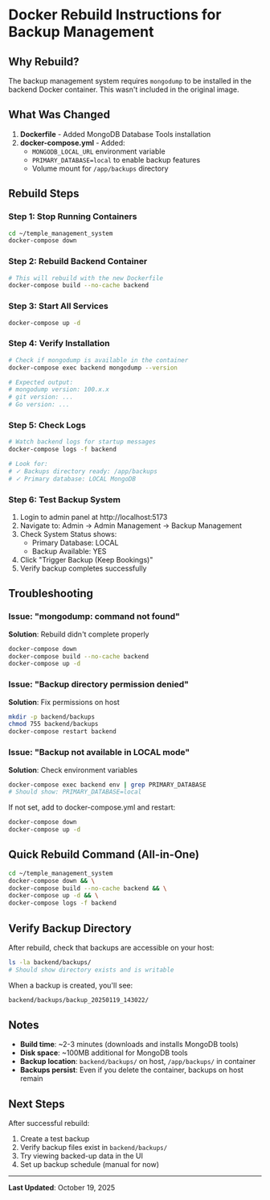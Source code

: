 # Docker Rebuild Instructions for Backup Management

## Why Rebuild?

The backup management system requires `mongodump` to be installed in the backend Docker container. This wasn't included in the original image.

## What Was Changed

1. **Dockerfile** - Added MongoDB Database Tools installation
2. **docker-compose.yml** - Added:
   - `MONGODB_LOCAL_URL` environment variable
   - `PRIMARY_DATABASE=local` to enable backup features
   - Volume mount for `/app/backups` directory

## Rebuild Steps

### Step 1: Stop Running Containers
```bash
cd ~/temple_management_system
docker-compose down
```

### Step 2: Rebuild Backend Container
```bash
# This will rebuild with the new Dockerfile
docker-compose build --no-cache backend
```

### Step 3: Start All Services
```bash
docker-compose up -d
```

### Step 4: Verify Installation
```bash
# Check if mongodump is available in the container
docker-compose exec backend mongodump --version

# Expected output:
# mongodump version: 100.x.x
# git version: ...
# Go version: ...
```

### Step 5: Check Logs
```bash
# Watch backend logs for startup messages
docker-compose logs -f backend

# Look for:
# ✓ Backups directory ready: /app/backups
# ✓ Primary database: LOCAL MongoDB
```

### Step 6: Test Backup System
1. Login to admin panel at http://localhost:5173
2. Navigate to: Admin → Admin Management → Backup Management
3. Check System Status shows:
   - Primary Database: LOCAL
   - Backup Available: YES
4. Click "Trigger Backup (Keep Bookings)"
5. Verify backup completes successfully

## Troubleshooting

### Issue: "mongodump: command not found"
**Solution**: Rebuild didn't complete properly
```bash
docker-compose down
docker-compose build --no-cache backend
docker-compose up -d
```

### Issue: "Backup directory permission denied"
**Solution**: Fix permissions on host
```bash
mkdir -p backend/backups
chmod 755 backend/backups
docker-compose restart backend
```

### Issue: "Backup not available in LOCAL mode"
**Solution**: Check environment variables
```bash
docker-compose exec backend env | grep PRIMARY_DATABASE
# Should show: PRIMARY_DATABASE=local
```

If not set, add to docker-compose.yml and restart:
```bash
docker-compose down
docker-compose up -d
```

## Quick Rebuild Command (All-in-One)

```bash
cd ~/temple_management_system
docker-compose down && \
docker-compose build --no-cache backend && \
docker-compose up -d && \
docker-compose logs -f backend
```

## Verify Backup Directory

After rebuild, check that backups are accessible on your host:

```bash
ls -la backend/backups/
# Should show directory exists and is writable
```

When a backup is created, you'll see:
```bash
backend/backups/backup_20250119_143022/
```

## Notes

- **Build time**: ~2-3 minutes (downloads and installs MongoDB tools)
- **Disk space**: ~100MB additional for MongoDB tools
- **Backup location**: `backend/backups/` on host, `/app/backups/` in container
- **Backups persist**: Even if you delete the container, backups on host remain

## Next Steps

After successful rebuild:
1. Create a test backup
2. Verify backup files exist in `backend/backups/`
3. Try viewing backed-up data in the UI
4. Set up backup schedule (manual for now)

---

**Last Updated**: October 19, 2025
